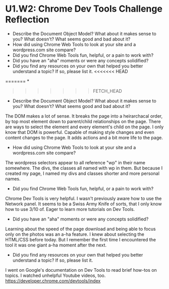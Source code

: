 # U1.W2: Chrome Dev Tools Challenge Reflection

* Describe the Document Object Model? What about it makes sense to you? What doesn't? What seems good and bad about it?
* How did using Chrome Web Tools to look at your site and a wordpress.com site compare?
* Did you find Chrome Web Tools fun, helpful, or a pain to work with?
* Did you have an "aha" moments or were any concepts solidified?
* Did you find any resources on your own that helped you better understand a topic? If so, please list it.
<<<<<<< HEAD


=======
* 
>>>>>>> FETCH_HEAD

* Describe the Document Object Model? What about it makes sense to you? What doesn't? What seems good and bad about it?

The DOM makes a lot of sense. It breaks the page into a heirarchacal order, by top most element down to parent/child relationships on the page. There are ways to select the element and every element's child on the page.
I only know that DOM is powerful. Capable of making style changes and even content changes to the page. It adds actions and a bit more life to the page.

* How did using Chrome Web Tools to look at your site and a wordpress.com site compare?

The wordpress selectors appear to all reference "wp" in their name somewhere. The divs, the classes all named with wp in them. But because I created my page, I named my divs and classes shorter and more personal names.

* Did you find Chrome Web Tools fun, helpful, or a pain to work with?

Chrome Dev Tools is very helpful. I wasn't previously aware how to use the Network panel. It seems to be a Swiss Army Knife of sorts, that I only know how to use 3/10 of. Eager to learn more tutorials on Dev Tools.

* Did you have an "aha" moments or were any concepts solidified?

Learning about the speed of the page download and being able to focus only on the photos was an a-ha feature. I knew about selecting the HTML/CSS before today. But I remember the first time I encountered the tool it was one giant a-ha moment after the next.

* Did you find any resources on your own that helped you better understand a topic? If so, please list it.

I went on Google's documentation on Dev Tools to read brief how-tos on topics. I watched unhelpful Youtube videos, too.
https://developer.chrome.com/devtools/index
